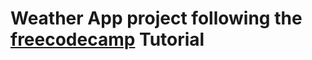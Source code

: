 # Weather App project following the [freecodecamp](https://www.freecodecamp.org/news/beginner-web-dev-tutorial-build-a-weather-app-with-next-js-typescript/) Tutorial
